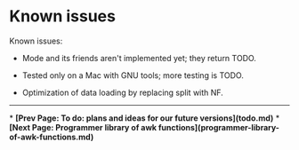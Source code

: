 # Known issues

Known issues:

  * Mode and its friends aren't implemented yet; they return TODO.

  * Tested only on a Mac with GNU tools; more testing is TODO.

  * Optimization of data loading by replacing split with NF.


<p><hr>
<nav>
* <b>[Prev Page: To do: plans and ideas for our future versions](todo.md)</b>
* <b>[Next Page: Programmer library of awk functions](programmer-library-of-awk-functions.md)</b>
</nav>
